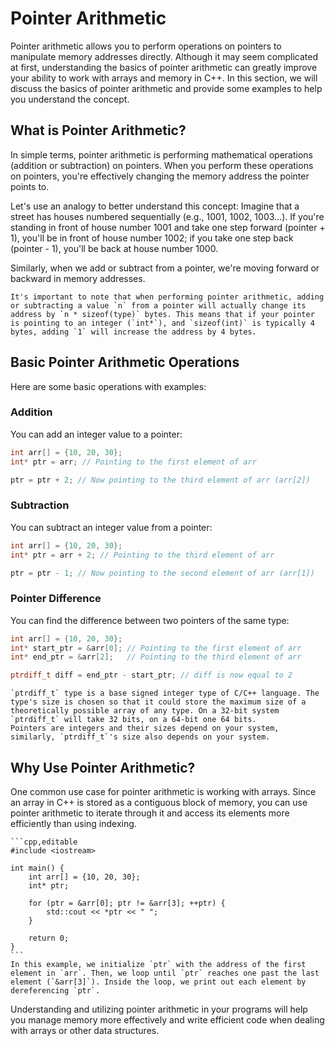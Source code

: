 # Pointer Arithmetic

Pointer arithmetic allows you to perform operations on pointers to manipulate memory addresses directly. Although it may seem complicated at first, understanding the basics of pointer arithmetic can greatly improve your ability to work with arrays and memory in C++. In this section, we will discuss the basics of pointer arithmetic and provide some examples to help you understand the concept.

## What is Pointer Arithmetic?

In simple terms, pointer arithmetic is performing mathematical operations (addition or subtraction) on pointers. When you perform these operations on pointers, you're effectively changing the memory address the pointer points to.

Let's use an analogy to better understand this concept: Imagine that a street has houses numbered sequentially (e.g., 1001, 1002, 1003...). If you're standing in front of house number 1001 and take one step forward (pointer + 1), you'll be in front of house number 1002; if you take one step back (pointer - 1), you'll be back at house number 1000.

Similarly, when we add or subtract from a pointer, we're moving forward or backward in memory addresses.

~~~admonish
It's important to note that when performing pointer arithmetic, adding or subtracting a value `n` from a pointer will actually change its address by `n * sizeof(type)` bytes. This means that if your pointer is pointing to an integer (`int*`), and `sizeof(int)` is typically 4 bytes, adding `1` will increase the address by 4 bytes.
~~~

## Basic Pointer Arithmetic Operations

Here are some basic operations with examples:

### Addition

You can add an integer value to a pointer:

```cpp
int arr[] = {10, 20, 30};
int* ptr = arr; // Pointing to the first element of arr

ptr = ptr + 2; // Now pointing to the third element of arr (arr[2])
```

### Subtraction

You can subtract an integer value from a pointer:

```cpp
int arr[] = {10, 20, 30};
int* ptr = arr + 2; // Pointing to the third element of arr

ptr = ptr - 1; // Now pointing to the second element of arr (arr[1])
```

### Pointer Difference

You can find the difference between two pointers of the same type:

```cpp
int arr[] = {10, 20, 30};
int* start_ptr = &arr[0]; // Pointing to the first element of arr
int* end_ptr = &arr[2];   // Pointing to the third element of arr

ptrdiff_t diff = end_ptr - start_ptr; // diff is now equal to 2
```

~~~admonish title="What is `ptrdiff_t`?"
`ptrdiff_t` type is a base signed integer type of C/C++ language. The type's size is chosen so that it could store the maximum size of a theoretically possible array of any type. On a 32-bit system `ptrdiff_t` will take 32 bits, on a 64-bit one 64 bits.
Pointers are integers and their sizes depend on your system, similarly, `ptrdiff_t`'s size also depends on your system.
~~~

## Why Use Pointer Arithmetic?

One common use case for pointer arithmetic is working with arrays. Since an array in C++ is stored as a contiguous block of memory, you can use pointer arithmetic to iterate through it and access its elements more efficiently than using indexing.

~~~admonish example title="Iterating through an array using pointer arithmetic"
```cpp,editable
#include <iostream>

int main() {
    int arr[] = {10, 20, 30};
    int* ptr;

    for (ptr = &arr[0]; ptr != &arr[3]; ++ptr) {
        std::cout << *ptr << " ";
    }

    return 0;
}
```
In this example, we initialize `ptr` with the address of the first element in `arr`. Then, we loop until `ptr` reaches one past the last element (`&arr[3]`). Inside the loop, we print out each element by dereferencing `ptr`.
~~~

Understanding and utilizing pointer arithmetic in your programs will help you manage memory more effectively and write efficient code when dealing with arrays or other data structures.
